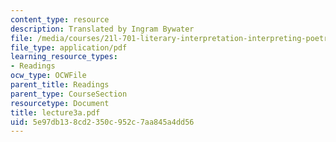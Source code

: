 ```yaml
---
content_type: resource
description: Translated by Ingram Bywater
file: /media/courses/21l-701-literary-interpretation-interpreting-poetry-fall-2003/5e97db138cd2350c952c7aa845a4dd56_lecture3a.pdf
file_type: application/pdf
learning_resource_types:
- Readings
ocw_type: OCWFile
parent_title: Readings
parent_type: CourseSection
resourcetype: Document
title: lecture3a.pdf
uid: 5e97db13-8cd2-350c-952c-7aa845a4dd56
---
```

